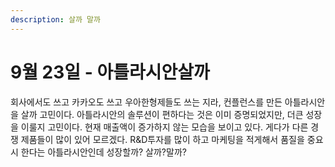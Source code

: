 ```yaml
---
description: 살까 말까
---
```


# 9월 23일 - 아틀라시안살까

회사에서도 쓰고 카카오도 쓰고 우아한형제들도 쓰는 지라, 컨플런스를 만든 아틀라시안을 살까 고민이다. 아틀라시안의 솔루션이 편하다는 것은 이미 증명되었지만, 더큰 성장을 이룰지 고민이다. 현재 매출액이 증가하지 않는 모습을 보이고 있다. 게다가 다른 경쟁 제품들이 많이 있어 모르겠다. R&D투자를 많이 하고 마케팅을 적게해서 품질을 중요시 한다는 아틀라시안인데 성장할까? 살까?말까?

